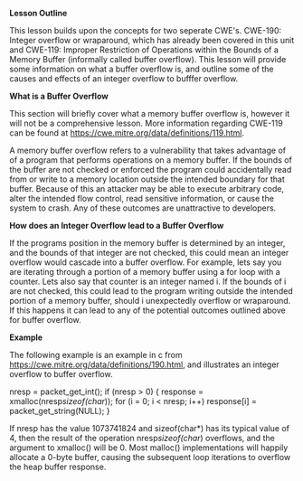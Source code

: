 **Lesson Outline**

This lesson builds upon the concepts for two seperate CWE's. CWE-190: Integer overflow or wraparound, which has already been covered in this unit and CWE-119: Improper Restriction of Operations within the Bounds of a Memory Buffer (informally called buffer overflow). This lesson will provide some information on what a buffer overflow is, and outline some of the causes and effects of an integer overflow to bufffer overflow.

**What is a Buffer Overflow**

This section will briefly cover what a memory buffer overflow is, however it will not be a comprehensive lesson. More information regarding CWE-119 can be found at https://cwe.mitre.org/data/definitions/119.html. 

A memory buffer overflow refers to a vulnerability that takes advantage of of a program that performs operations on a memory buffer. If the bounds of the buffer are not checked or enforced the program could accidentally read from or write to a memory location outside the intended boundary for that buffer. Because of this an attacker may be able to execute arbitrary code, alter the intended flow control, read sensitive information, or cause the system to crash. Any of these outcomes are unattractive to developers. 

**How does an Integer Overflow lead to a Buffer Overflow**

If the programs position in the memory buffer is determined by an integer, and the bounds of that integer are not checked, this could mean an integer overflow would cascade into a buffer overflow. For example, lets say you are iterating through a portion of a memory buffer using a for loop with a counter. Lets also say that counter is an integer named i. If the bounds of i are not checked, this could lead to the program writing outside the intended portion of a memory buffer, should i unexpectedly overflow or wraparound. If this happens it can lead to any of the potential outcomes outlined above for buffer overflow.

**Example**

The following example is an example in c from https://cwe.mitre.org/data/definitions/190.html, and illustrates an integer overflow to buffer overflow.

nresp = packet_get_int();
if (nresp > 0) 
{
  response = xmalloc(nresp*sizeof(char*));
  for (i = 0; i < nresp; i++) response[i] = packet_get_string(NULL);
}

If nresp has the value 1073741824 and sizeof(char*) has its typical value of 4, then the result of the operation nresp*sizeof(char*) overflows, and the argument to xmalloc() will be 0. Most malloc() implementations will happily allocate a 0-byte buffer, causing the subsequent loop iterations to overflow the heap buffer response.
